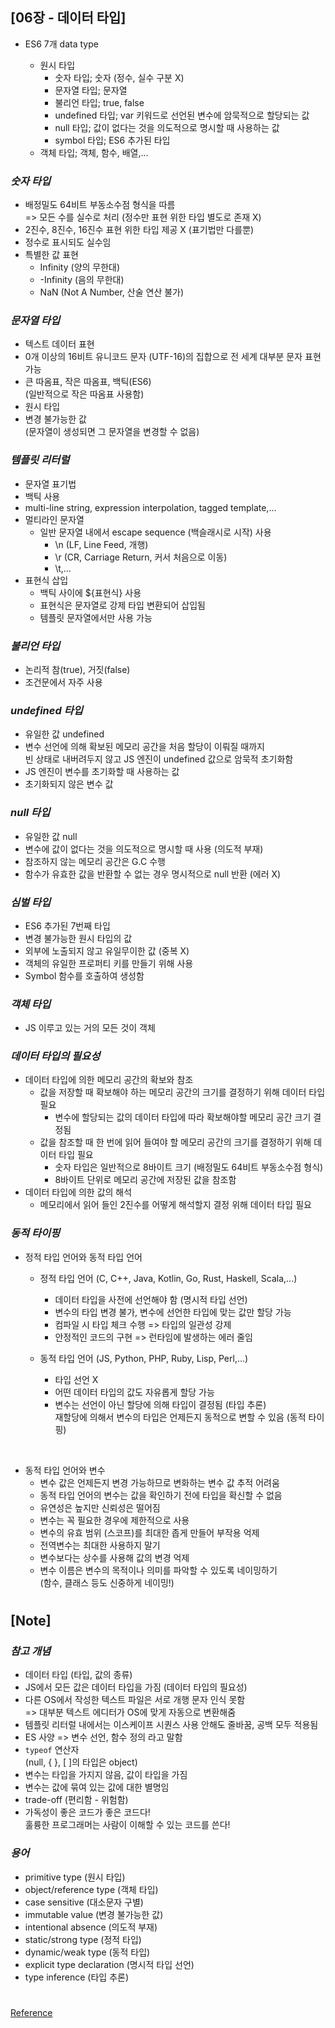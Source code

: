 ## [06장 - 데이터 타입]

- ES6 7개 data type

  - 원시 타입
    - 숫자 타입; 숫자 (정수, 실수 구분 X)
    - 문자열 타입; 문자열
    - 불리언 타입; true, false
    - undefined 타입; var 키워드로 선언된 변수에 암묵적으로 할당되는 값
    - null 타입; 값이 없다는 것을 의도적으로 명시할 때 사용하는 값
    - symbol 타입; ES6 추가된 타입
  - 객체 타입; 객체, 함수, 배열,...

### _숫자 타입_

- 배정밀도 64비트 부동소수점 형식을 따름 <br/>
  => 모든 수를 실수로 처리 (정수만 표현 위한 타입 별도로 존재 X)
- 2진수, 8진수, 16진수 표현 위한 타입 제공 X (표기법만 다를뿐)
- 정수로 표시되도 실수임
- 특별한 값 표현
  - Infinity (양의 무한대)
  - -Infinity (음의 무한대)
  - NaN (Not A Number, 산술 연산 불가)

### _문자열 타입_

- 텍스트 데이터 표현
- 0개 이상의 16비트 유니코드 문자 (UTF-16)의 집합으로 전 세계 대부분 문자 표현 가능
- 큰 따옴표, 작은 따옴표, 백틱(ES6) <br/>
  (일반적으로 작은 따옴표 사용함)
- 원시 타입
- 변경 불가능한 값 <br/>
  (문자열이 생성되면 그 문자열을 변경할 수 없음)

### _템플릿 리터럴_

- 문자열 표기법
- 백틱 사용
- multi-line string, expression interpolation, tagged template,...
- 멀티라인 문자열
  - 일반 문자열 내에서 escape sequence (백슬래시로 시작) 사용
    - \n (LF, Line Feed, 개행)
    - \r (CR, Carriage Return, 커서 처음으로 이동)
    - \t,...
- 표현식 삽입
  - 백틱 사이에 ${표현식} 사용
  - 표현식은 문자열로 강제 타입 변환되어 삽입됨
  - 템플릿 문자열에서만 사용 가능

### _불리언 타입_

- 논리적 참(true), 거짓(false)
- 조건문에서 자주 사용

### _undefined 타입_

- 유일한 값 undefined
- 변수 선언에 의해 확보된 메모리 공간을 처음 할당이 이뤄질 때까지 <br/>
  빈 상태로 내버려두지 않고 JS 엔진이 undefined 값으로 암묵적 초기화함
- JS 엔진이 변수를 초기화할 때 사용하는 값
- 초기화되지 않은 변수 값

### _null 타입_

- 유일한 값 null
- 변수에 값이 없다는 것을 의도적으로 명시할 때 사용 (의도적 부재)
- 참조하지 않는 메모리 공간은 G.C 수행
- 함수가 유효한 값을 반환할 수 없는 경우 명시적으로 null 반환 (에러 X)

### _심벌 타입_

- ES6 추가된 7번째 타입
- 변경 불가능한 원시 타입의 값
- 외부에 노출되지 않고 유일무이한 값 (중복 X)
- 객체의 유일한 프로퍼티 키를 만들기 위해 사용
- Symbol 함수를 호출하여 생성함

### _객체 타입_

- JS 이루고 있는 거의 모든 것이 객체

### _데이터 타입의 필요성_

- 데이터 타입에 의한 메모리 공간의 확보와 참조
  - 값을 저장할 때 확보해야 하는 메모리 공간의 크기를 결정하기 위해 데이터 타입 필요
    - 변수에 할당되는 값의 데이터 타입에 따라 확보해야할 메모리 공간 크기 결정됨
  - 값을 참조할 때 한 번에 읽어 들여야 할 메모리 공간의 크기를 결정하기 위해 데이터 타입 필요
    - 숫자 타입은 일반적으로 8바이트 크기 (배정밀도 64비트 부동소수점 형식)
    - 8바이트 단위로 메모리 공간에 저장된 값을 참조함
- 데이터 타입에 의한 값의 해석
  - 메모리에서 읽어 들인 2진수를 어떻게 해석할지 결정 위해 데이터 타입 필요

### _동적 타이핑_

- 정적 타입 언어와 동적 타입 언어

  - 정적 타입 언어 (C, C++, Java, Kotlin, Go, Rust, Haskell, Scala,...)

    - 데이터 타입을 사전에 선언해야 함 (명시적 타입 선언)
    - 변수의 타입 변경 불가, 변수에 선언한 타입에 맞는 값만 할당 가능
    - 컴파일 시 타입 체크 수행 => 타입의 일관성 강제
    - 안정적인 코드의 구현 => 런타임에 발생하는 에러 줄임

  - 동적 타입 언어 (JS, Python, PHP, Ruby, Lisp, Perl,...)
    - 타입 선언 X
    - 어떤 데이터 타입의 값도 자유롭게 할당 가능
    - 변수는 선언이 아닌 할당에 의해 타입이 결정됨 (타입 추론) <br/>
      재할당에 의해서 변수의 타입은 언제든지 동적으로 변할 수 있음 (동적 타이핑)

<br/>

- 동적 타입 언어와 변수
  - 변수 값은 언제든지 변경 가능하므로 변화하는 변수 값 추적 어려움
  - 동적 타입 언어의 변수는 값을 확인하기 전에 타입을 확신할 수 없음
  - 유연성은 높지만 신뢰성은 떨어짐
  - 변수는 꼭 필요한 경우에 제한적으로 사용
  - 변수의 유효 범위 (스코프)를 최대한 좁게 만들어 부작용 억제
  - 전역변수는 최대한 사용하지 말기
  - 변수보다는 상수를 사용해 값의 변경 억제
  - 변수 이름은 변수의 목적이나 의미를 파악할 수 있도록 네이밍하기 <br/>
    (함수, 클래스 등도 신중하게 네이밍!)

#

## [Note]

### _참고 개념_

- 데이터 타입 (타입, 값의 종류)
- JS에서 모든 값은 데이터 타입을 가짐 (데이터 타입의 필요성)
- 다른 OS에서 작성한 텍스트 파일은 서로 개행 문자 인식 못함 <br/>
  => 대부분 텍스트 에디터가 OS에 맞게 자동으로 변환해줌
- 템플릿 리터럴 내에서는 이스케이프 시퀀스 사용 안해도 줄바꿈, 공백 모두 적용됨
- ES 사양 => 변수 선언, 함수 정의 라고 말함
- `typeof` 연산자 <br/>
  (null, { }, [ ]의 타입은 object)
- 변수는 타입을 가지지 않음, 값이 타입을 가짐
- 변수는 값에 묶여 있는 값에 대한 별명임
- trade-off (편리함 - 위험함)
- 가독성이 좋은 코드가 좋은 코드다! <br/>
  훌륭한 프로그래머는 사람이 이해할 수 있는 코드를 쓴다!

### _용어_

- primitive type (원시 타입)
- object/reference type (객체 타입)
- case sensitive (대소문자 구별)
- immutable value (변경 불가능한 값)
- intentional absence (의도적 부재)
- static/strong type (정적 타입)
- dynamic/weak type (동적 타입)
- explicit type declaration (명시적 타입 선언)
- type inference (타입 추론)

#

[Reference](https://wikibook.co.kr/mjs/)
